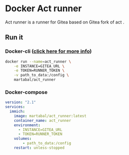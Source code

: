 # Docker Act runner


Act runner is a runner for Gitea based on Gitea fork of act .



## Run it

### Docker-cli ([click here for more info](https://docs.docker.com/engine/reference/commandline/cli/))

```sh
docker run --name=act_runner \
    -e INSTANCE=GITEA_URL \
    -e TOKEN=RUNNER_TOKEN \
    -v path_to_data:/config \
    martabal/act_runner
```

### Docker-compose

```yaml
version: "2.1"
services:
  immich:
    image: martabal/act_runner:latest
    container_name: act_runner
    environment:
      - INSTANCE=GITEA_URL
      - TOKEN=RUNNER_TOKEN
    volumes:
        - path_to_data:/config
    restart: unless-stopped
```